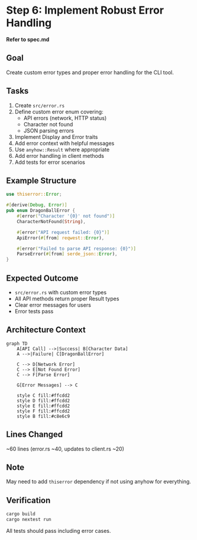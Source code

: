 # Step 6: Implement Robust Error Handling

**Refer to spec.md**

## Goal
Create custom error types and proper error handling for the CLI tool.

## Tasks
1. Create `src/error.rs`
2. Define custom error enum covering:
   - API errors (network, HTTP status)
   - Character not found
   - JSON parsing errors
3. Implement Display and Error traits
4. Add error context with helpful messages
5. Use `anyhow::Result` where appropriate
6. Add error handling in client methods
7. Add tests for error scenarios

## Example Structure
```rust
use thiserror::Error;

#[derive(Debug, Error)]
pub enum DragonBallError {
    #[error("Character '{0}' not found")]
    CharacterNotFound(String),

    #[error("API request failed: {0}")]
    ApiError(#[from] reqwest::Error),

    #[error("Failed to parse API response: {0}")]
    ParseError(#[from] serde_json::Error),
}
```

## Expected Outcome
- `src/error.rs` with custom error types
- All API methods return proper Result types
- Clear error messages for users
- Error tests pass

## Architecture Context
```mermaid
graph TD
    A[API Call] -->|Success| B[Character Data]
    A -->|Failure| C[DragonBallError]

    C --> D[Network Error]
    C --> E[Not Found Error]
    C --> F[Parse Error]

    G[Error Messages] --> C

    style C fill:#ffcdd2
    style D fill:#ffcdd2
    style E fill:#ffcdd2
    style F fill:#ffcdd2
    style B fill:#c8e6c9
```

## Lines Changed
~60 lines (error.rs ~40, updates to client.rs ~20)

## Note
May need to add `thiserror` dependency if not using anyhow for everything.

## Verification
```bash
cargo build
cargo nextest run
```
All tests should pass including error cases.
